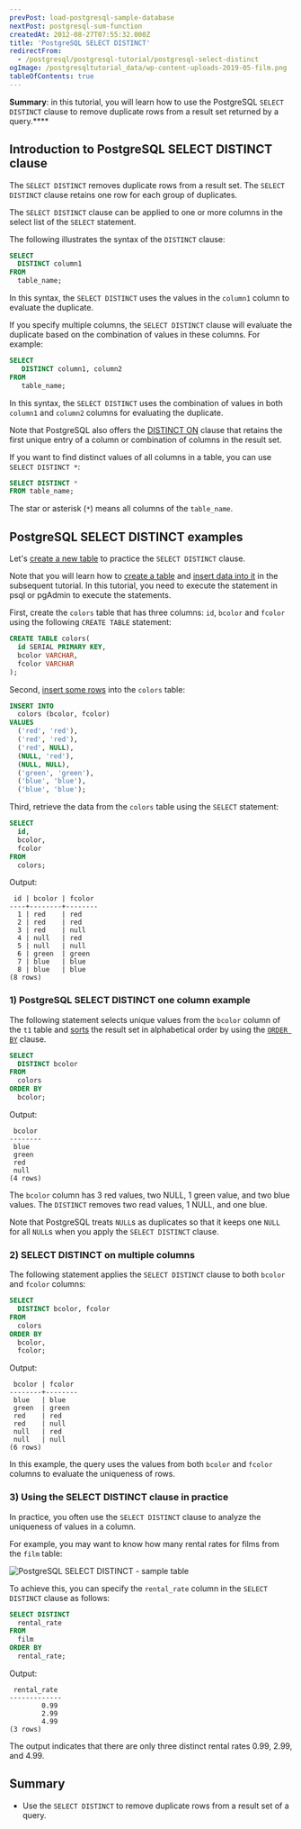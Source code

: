 ```yaml
---
prevPost: load-postgresql-sample-database
nextPost: postgresql-sum-function
createdAt: 2012-08-27T07:55:32.000Z
title: 'PostgreSQL SELECT DISTINCT'
redirectFrom:
  - /postgresql/postgresql-tutorial/postgresql-select-distinct
ogImage: /postgresqltutorial_data/wp-content-uploads-2019-05-film.png
tableOfContents: true
---
```


**Summary**: in this tutorial, you will learn how to use the PostgreSQL `SELECT DISTINCT` clause to remove duplicate rows from a result set returned by a query.\*\*\*\*

## Introduction to PostgreSQL SELECT DISTINCT clause

The `SELECT DISTINCT` removes duplicate rows from a result set. The `SELECT DISTINCT` clause retains one row for each group of duplicates.

The `SELECT DISTINCT` clause can be applied to one or more columns in the select list of the `SELECT` statement.

The following illustrates the syntax of the `DISTINCT` clause:

```sql
SELECT
  DISTINCT column1
FROM
  table_name;
```

In this syntax, the `SELECT DISTINCT` uses the values in the `column1` column to evaluate the duplicate.

If you specify multiple columns, the `SELECT DISTINCT` clause will evaluate the duplicate based on the combination of values in these columns. For example:

```sql
SELECT
   DISTINCT column1, column2
FROM
   table_name;
```

In this syntax, the `SELECT DISTINCT` uses the combination of values in both `column1` and `column2` columns for evaluating the duplicate.

Note that PostgreSQL also offers the [DISTINCT ON](/postgresql/postgresql-distinct-on) clause that retains the first unique entry of a column or combination of columns in the result set.

If you want to find distinct values of all columns in a table, you can use `SELECT DISTINCT *`:

```sql
SELECT DISTINCT *
FROM table_name;
```

The star or asterisk (`*`) means all columns of the `table_name`.

## PostgreSQL SELECT DISTINCT examples

Let's [create a new table](/postgresql/postgresql-create-table) to practice the `SELECT DISTINCT` clause.

Note that you will learn how to [create a table](/postgresql/postgresql-create-table) and [insert data into it](/postgresql/postgresql-tutorial/postgresql-insert) in the subsequent tutorial. In this tutorial, you need to execute the statement in psql or pgAdmin to execute the statements.

First, create the `colors` table that has three columns: `id`, `bcolor` and `fcolor` using the following `CREATE TABLE` statement:

```sql
CREATE TABLE colors(
  id SERIAL PRIMARY KEY,
  bcolor VARCHAR,
  fcolor VARCHAR
);
```

Second, [insert some rows](/postgresql/postgresql-insert-multiple-rows) into the `colors` table:

```sql
INSERT INTO
  colors (bcolor, fcolor)
VALUES
  ('red', 'red'),
  ('red', 'red'),
  ('red', NULL),
  (NULL, 'red'),
  (NULL, NULL),
  ('green', 'green'),
  ('blue', 'blue'),
  ('blue', 'blue');
```

Third, retrieve the data from the `colors` table using the `SELECT` statement:

```sql
SELECT
  id,
  bcolor,
  fcolor
FROM
  colors;
```

Output:

```
 id | bcolor | fcolor
----+--------+--------
  1 | red    | red
  2 | red    | red
  3 | red    | null
  4 | null   | red
  5 | null   | null
  6 | green  | green
  7 | blue   | blue
  8 | blue   | blue
(8 rows)
```

### 1) PostgreSQL SELECT DISTINCT one column example

The following statement selects unique values from the `bcolor` column of the `t1` table and [sorts](/postgresql/postgresql-order-by) the result set in alphabetical order by using the [`ORDER BY`](/postgresql/postgresql-tutorial/postgresql-order-by) clause.

```sql
SELECT
  DISTINCT bcolor
FROM
  colors
ORDER BY
  bcolor;
```

Output:

```
 bcolor
--------
 blue
 green
 red
 null
(4 rows)
```

The `bcolor` column has 3 red values, two NULL, 1 green value, and two blue values. The `DISTINCT` removes two read values, 1 NULL, and one blue.

Note that PostgreSQL treats `NULL`s as duplicates so that it keeps one `NULL` for all `NULL`s when you apply the `SELECT DISTINCT` clause.

### 2) SELECT DISTINCT on multiple columns

The following statement applies the `SELECT DISTINCT` clause to both `bcolor` and `fcolor` columns:

```sql
SELECT
  DISTINCT bcolor, fcolor
FROM
  colors
ORDER BY
  bcolor,
  fcolor;
```

Output:

```
 bcolor | fcolor
--------+--------
 blue   | blue
 green  | green
 red    | red
 red    | null
 null   | red
 null   | null
(6 rows)
```

In this example, the query uses the values from both `bcolor` and `fcolor` columns to evaluate the uniqueness of rows.

### 3) Using the SELECT DISTINCT clause in practice

In practice, you often use the `SELECT DISTINCT` clause to analyze the uniqueness of values in a column.

For example, you may want to know how many rental rates for films from the `film` table:

![PostgreSQL SELECT DISTINCT - sample table](/postgresqltutorial_data/wp-content-uploads-2019-05-film.png)

To achieve this, you can specify the `rental_rate` column in the `SELECT DISTINCT` clause as follows:

```sql
SELECT DISTINCT
  rental_rate
FROM
  film
ORDER BY
  rental_rate;
```

Output:

```
 rental_rate
-------------
        0.99
        2.99
        4.99
(3 rows)
```

The output indicates that there are only three distinct rental rates 0.99, 2.99, and 4.99.

## Summary

- Use the `SELECT DISTINCT` to remove duplicate rows from a result set of a query.
